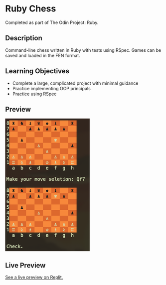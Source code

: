 # Ruby Chess

Completed as part of The Odin Project: Ruby.

## Description

Command-line chess written in Ruby with tests using RSpec. Games can be saved and loaded in the FEN format.

## Learning Objectives

- Complete a large, complicated project with minimal guidance
- Practice implementing OOP principals
- Practice using RSpec

## Preview

![A screenshot from this command line chess game](imgs/ruby_chess.png)

## Live Preview

[See a live preview on Replit.](https://replit.com/@splot-cell/ruby-chess)